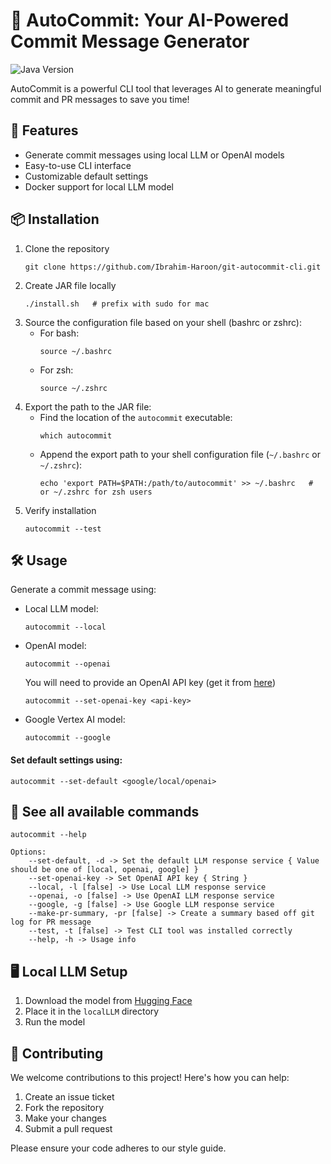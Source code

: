 # 🚀 AutoCommit: Your AI-Powered Commit Message Generator 
![Java Version](https://img.shields.io/badge/java-11-yellow)

AutoCommit is a powerful CLI tool that leverages AI to generate meaningful commit and PR messages to save you time!

## 🌟 Features

- Generate commit messages using local LLM or OpenAI models
- Easy-to-use CLI interface
- Customizable default settings
- Docker support for local LLM model

## 📦 Installation

1. Clone the repository
    ```shell
    git clone https://github.com/Ibrahim-Haroon/git-autocommit-cli.git
    ```
2. Create JAR file locally
    ```shell
    ./install.sh   # prefix with sudo for mac
    ```
3. Source the configuration file based on your shell (bashrc or zshrc):
    - For bash:
      ```shell
      source ~/.bashrc
      ```
    - For zsh:
      ```shell
      source ~/.zshrc
      ```
4. Export the path to the JAR file:
    - Find the location of the `autocommit` executable:
      ```shell
      which autocommit
      ```
    - Append the export path to your shell configuration file (`~/.bashrc` or `~/.zshrc`):
      ```shell
      echo 'export PATH=$PATH:/path/to/autocommit' >> ~/.bashrc   # or ~/.zshrc for zsh users
      ```
5. Verify installation
    ```shell
    autocommit --test
    ```

## 🛠️ Usage

Generate a commit message using:

- Local LLM model:
    ```shell
    autocommit --local
    ```
- OpenAI model:
    ```shell
    autocommit --openai
    ```
  You will need to provide an OpenAI API key (get it from [here](https://platform.openai.com/api-keys))
    ```shell
  autocommit --set-openai-key <api-key>
    ```
- Google Vertex AI model:
    ```shell
    autocommit --google
    ```

#### Set default settings using:
```shell
autocommit --set-default <google/local/openai>
```

## 📝 See all available commands
```shell
autocommit --help
```
```
Options: 
    --set-default, -d -> Set the default LLM response service { Value should be one of [local, openai, google] }
    --set-openai-key -> Set OpenAI API key { String }
    --local, -l [false] -> Use Local LLM response service 
    --openai, -o [false] -> Use OpenAI LLM response service 
    --google, -g [false] -> Use Google LLM response service 
    --make-pr-summary, -pr [false] -> Create a summary based off git log for PR message 
    --test, -t [false] -> Test CLI tool was installed correctly 
    --help, -h -> Usage info 
```

## 🖥️ Local LLM Setup

1. Download the model from [Hugging Face](https://huggingface.co/TheBloke/Llama-2-13B-chat-GGUF/blob/main/llama-2-13b-chat.Q4_K_M.gguf)
2. Place it in the `localLLM` directory
3. Run the model

## 🤝 Contributing

We welcome contributions to this project! Here's how you can help:

1. Create an issue ticket
2. Fork the repository
3. Make your changes
4. Submit a pull request

Please ensure your code adheres to our style guide.
